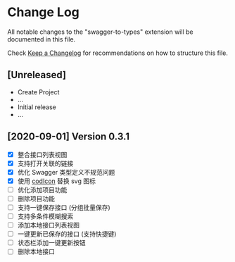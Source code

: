 # Change Log
All notable changes to the "swagger-to-types" extension will be documented in this file.

Check [Keep a Changelog](http://keepachangelog.com/) for recommendations on how to structure this file.

## [Unreleased]
- Create Project
- ...
- Initial release
- ...

## [2020-09-01] Version 0.3.1
- [x] 整合接口列表视图
- [x] 支持打开关联的链接
- [x] 优化 Swagger 类型定义不规范问题
- [x] 使用 [codIcon](https://microsoft.github.io/vscode-codicons/dist/codicon.html) 替换 svg 图标
- [ ] 优化添加项目功能
- [ ] 删除项目功能
- [ ] 支持一键保存接口 (分组批量保存)
- [ ] 支持多条件模糊搜索
- [ ] 添加本地接口列表视图
- [ ] 一键更新已保存的接口 (支持快捷键)
- [ ] 状态栏添加一键更新按钮
- [ ] 删除本地接口